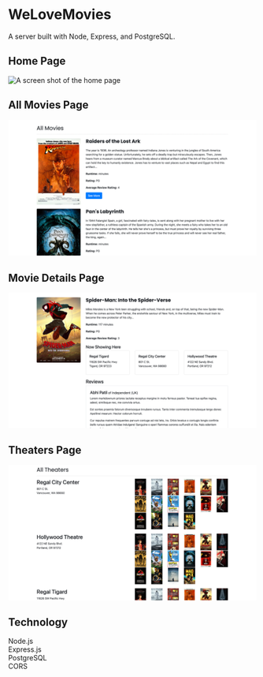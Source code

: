 # WeLoveMovies

A server built with Node, Express, and PostgreSQL. 

## Home Page
![A screen shot of the home page](/images/home.png)

## All Movies Page
![A screen shot of the All Movies Page](/images/allMovies.png)

## Movie Details Page
![A screen shot of the Movie View Page](/images/movieView.png)

## Theaters Page
![A screen shot of the Theaters Page](/images/theaters.png)

## Technology

Node.js  
Express.js  
PostgreSQL  
CORS
